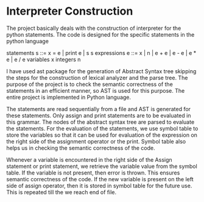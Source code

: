 # Interpreter Construction

The project basically deals with the construction of interpreter for the python statements. The code is designed for the specific statements in the python language

  statements  s ::=  x = e  |   print e  | s s
  expressions e ::=  x  |  n  |  e + e  |  e - e  |  e * e  | e / e
  variables   x
  integers    n


I have used ast package for the generation of Abstract Syntax tree skipping the steps for the construction of lexical analyzer and the parse tree. The purpose of the project is to check the semantic correctness of the statements in an efficient manner, so AST is used for this purpose. The entire project is implemented in Python language.

The statements are read sequentially from a file and AST is generated for these statements. Only assign and print statements are to be evaluated in this grammar. The nodes of the abstract syntax tree are parsed to evaluate the statements. For the evaluation of the statements, we use symbol table to store the variables so that it can be used for evaluation of the expression on the right side of the assignment operator or the print. Symbol table also helps us in checking the semantic correctness of the code.

Whenever a variable is encountered in the right side of the Assign statement or print statement, we retrieve the variable value from the symbol table. If the variable is not present, then error is thrown. This ensures semantic correctness of the code. If the new variable is present on the left side of assign operator, then it is stored in symbol table for the future use. This is repeated till the we reach end of file.

